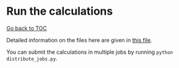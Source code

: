 # Run the calculations

[Go back to TOC](../../../../../../README.md)

Detailed information on the files here are given in [this file](../../../README.md). 

You can submit the calculations in multiple jobs by running `python distribute_jobs.py`.
